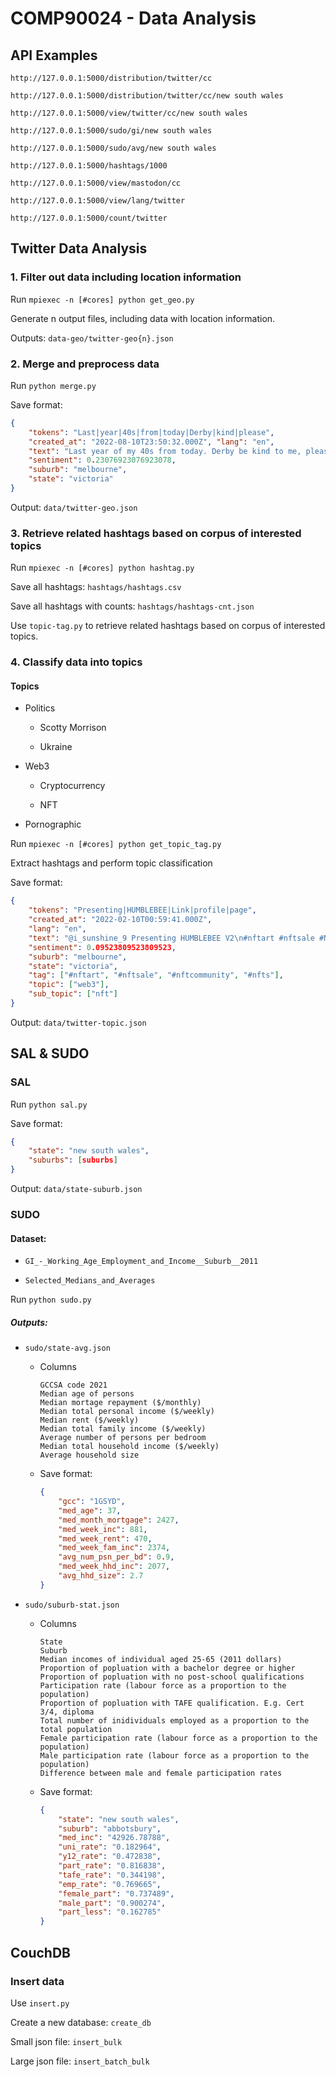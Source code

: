 # COMP90024 - Data Analysis



## API Examples

```
http://127.0.0.1:5000/distribution/twitter/cc

http://127.0.0.1:5000/distribution/twitter/cc/new south wales

http://127.0.0.1:5000/view/twitter/cc/new south wales

http://127.0.0.1:5000/sudo/gi/new south wales

http://127.0.0.1:5000/sudo/avg/new south wales

http://127.0.0.1:5000/hashtags/1000

http://127.0.0.1:5000/view/mastodon/cc

http://127.0.0.1:5000/view/lang/twitter

http://127.0.0.1:5000/count/twitter
```



## Twitter Data Analysis

### 1. Filter out data including location information

Run `mpiexec -n [#cores] python get_geo.py`

Generate n output files, including data with location information.

Outputs: `data-geo/twitter-geo{n}.json`



### 2. Merge and preprocess data

Run `python merge.py`

Save format: 

```json
{
    "tokens": "Last|year|40s|from|today|Derby|kind|please",
    "created_at": "2022-08-10T23:50:32.000Z", "lang": "en",
    "text": "Last year of my 40s from today. Derby be kind to me, please.",
    "sentiment": 0.23076923076923078,
    "suburb": "melbourne",
    "state": "victoria"
}
```

Output: `data/twitter-geo.json`



### 3. Retrieve related hashtags based on corpus of interested topics

Run `mpiexec -n [#cores] python hashtag.py`

Save all hashtags: `hashtags/hashtags.csv`

Save all hashtags with counts: `hashtags/hashtags-cnt.json`

Use `topic-tag.py` to retrieve related hashtags based on corpus of interested topics.



### 4. Classify data into topics

#### Topics

* Politics

  * Scotty Morrison

  * Ukraine

* Web3

  * Cryptocurrency

  * NFT

* Pornographic

Run `mpiexec -n [#cores] python get_topic_tag.py`

Extract hashtags and perform topic classification

Save format:

```json
{
    "tokens": "Presenting|HUMBLEBEE|Link|profile|page",
    "created_at": "2022-02-10T00:59:41.000Z",
    "lang": "en",
    "text": "@i_sunshine_9 Presenting HUMBLEBEE V2\n#nftart #nftsale #NFTCommunity #NFTs \nLink on profile page to @opensea ---------------------------\nhttps://t.co/HhkdBcK7T7",
    "sentiment": 0.09523809523809523,
    "suburb": "melbourne",
    "state": "victoria",
    "tag": ["#nftart", "#nftsale", "#nftcommunity", "#nfts"],
    "topic": ["web3"],
    "sub_topic": ["nft"]
}
```

Output: `data/twitter-topic.json`



## SAL & SUDO

### SAL

Run `python sal.py`

Save format:

```json
{
    "state": "new south wales",
    "suburbs": [suburbs]
}
```

Output: `data/state-suburb.json`



### SUDO

#### Dataset:

* `GI_-_Working_Age_Employment_and_Income__Suburb__2011`

* `Selected_Medians_and_Averages`

Run `python sudo.py`

##### Outputs:

* `sudo/state-avg.json`

  * Columns

    ```
    GCCSA code 2021
    Median age of persons
    Median mortage repayment ($/monthly)
    Median total personal income ($/weekly)
    Median rent ($/weekly)
    Median total family income ($/weekly)
    Average number of persons per bedroom
    Median total household income ($/weekly)
    Average household size
    ```

  * Save format:

    ```json
    {
        "gcc": "1GSYD",
        "med_age": 37,
        "med_month_mortgage": 2427,
        "med_week_inc": 881,
        "med_week_rent": 470,
        "med_week_fam_inc": 2374,
        "avg_num_psn_per_bd": 0.9,
        "med_week_hhd_inc": 2077,
        "avg_hhd_size": 2.7
    }
    ```

* `sudo/suburb-stat.json`

  * Columns

    ```
    State
    Suburb
    Median incomes of individual aged 25-65 (2011 dollars)
    Proportion of popluation with a bachelor degree or higher
    Proportion of popluation with no post-school qualifications
    Participation rate (labour force as a proportion to the population)
    Proportion of popluation with TAFE qualification. E.g. Cert 3/4, diploma
    Total number of inidividuals employed as a proportion to the total population
    Female participation rate (labour force as a proportion to the population)
    Male participation rate (labour force as a proportion to the population)
    Difference between male and female participation rates
    ```

  * Save format:

    ```json
    {
        "state": "new south wales",
        "suburb": "abbotsbury",
        "med_inc": "42926.78788",
        "uni_rate": "0.182964",
        "y12_rate": "0.472838",
        "part_rate": "0.816838",
        "tafe_rate": "0.344198",
        "emp_rate": "0.769665",
        "female_part": "0.737489",
        "male_part": "0.900274",
        "part_less": "0.162785"
    }
    ```




## CouchDB

### Insert data

Use `insert.py`

Create a new database: `create_db`

Small json file: `insert_bulk`

Large json file: `insert_batch_bulk`


